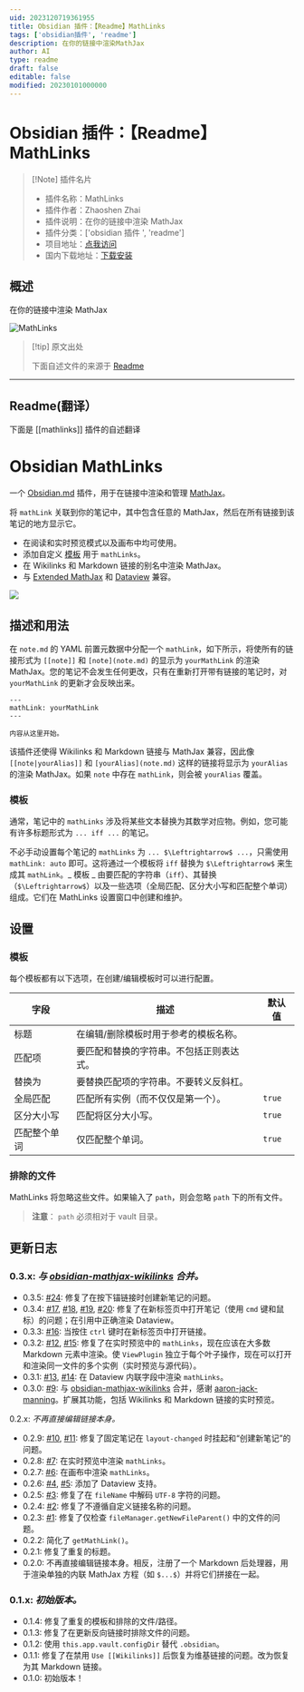 ```yaml
---
uid: 2023120719361955
title: Obsidian 插件：【Readme】MathLinks
tags: ['obsidian插件', 'readme']
description: 在你的链接中渲染MathJax
author: AI
type: readme
draft: false
editable: false
modified: 20230101000000
---
```


# Obsidian 插件：【Readme】MathLinks

> [!Note] 插件名片
> - 插件名称：MathLinks
> - 插件作者：Zhaoshen Zhai
> - 插件说明：在你的链接中渲染 MathJax
> - 插件分类：['obsidian 插件 ', 'readme']
> - 项目地址：[点我访问](https://github.com/zhaoshenzhai/obsidian-mathlinks)
> - 国内下载地址：[下载安装](https://pkmer.cn/products/plugin/pluginMarket/?mathlinks)

## 概述

在你的链接中渲染 MathJax

![MathLinks](https://cdn.pkmer.cn/covers/mathlinks.png!pkmer)

> [!tip] 原文出处
>
>下面自述文件的来源于 [Readme](https://ghproxy.net/https://raw.githubusercontent.com/zhaoshenzhai/obsidian-mathlinks/master/README.md)
>

---

## Readme(翻译）

下面是 [[mathlinks]] 插件的自述翻译

# Obsidian MathLinks

一个 [Obsidian.md](https://obsidian.md) 插件，用于在链接中渲染和管理 [MathJax](https://www.mathjax.org/)。

将 `mathLink` 关联到你的笔记中，其中包含任意的 MathJax，然后在所有链接到该笔记的地方显示它。

* 在阅读和实时预览模式以及画布中均可使用。
* 添加自定义 [模板](https://github.com/zhaoshenzhai/obsidian-mathlinks/tree/master#templates) 用于 `mathLinks`。
* 在 Wikilinks 和 Markdown 链接的别名中渲染 MathJax。
* 与 [Extended MathJax](https://github.com/xldenis/obsidian-latex) 和 [Dataview](https://github.com/blacksmithgu/obsidian-dataview) 兼容。

![](https://cdn.pkmer.cn/covers/mathlinks_1_0.png!pkmer)

## 描述和用法

在 `note.md` 的 YAML 前置元数据中分配一个 `mathLink`，如下所示，将使所有的链接形式为 `[[note]]` 和 `[note](note.md)` 的显示为 `yourMathLink` 的渲染 MathJax。您的笔记不会发生任何更改，只有在重新打开带有链接的笔记时，对 `yourMathLink` 的更新才会反映出来。

```
---
mathLink: yourMathLink
---

内容从这里开始。
```

该插件还使得 Wikilinks 和 Markdown 链接与 MathJax 兼容，因此像 `[[note|yourAlias]]` 和 `[yourAlias](note.md)` 这样的链接将显示为 `yourAlias` 的渲染 MathJax。如果 `note` 中存在 `mathLink`，则会被 `yourAlias` 覆盖。

### 模板

通常，笔记中的 `mathLinks` 涉及将某些文本替换为其数学对应物。例如，您可能有许多标题形式为 `... iff ...` 的笔记。

不必手动设置每个笔记的 `mathLinks` 为 `... $\Leftrightarrow$ ...`，只需使用 `mathLink: auto` 即可。这将通过一个模板将 `iff` 替换为 `$\Leftrightarrow$` 来生成其 `mathLink`。_ 模板 _ 由要匹配的字符串（`iff`）、其替换（`$\Leftrightarrow$`）以及一些选项（全局匹配、区分大小写和匹配整个单词）组成。它们在 MathLinks 设置窗口中创建和维护。

## 设置

### 模板

每个模板都有以下选项，在创建/编辑模板时可以进行配置。

| 字段 | 描述 | 默认值 |
| ----- | ----------- | ------- |
| 标题 | 在编辑/删除模板时用于参考的模板名称。 |  |
| 匹配项 | 要匹配和替换的字符串。不包括正则表达式。 |  |
| 替换为 | 要替换匹配项的字符串。不要转义反斜杠。 |  |
| 全局匹配 | 匹配所有实例（而不仅仅是第一个）。 | `true` |
| 区分大小写 | 匹配将区分大小写。 | `true` |
| 匹配整个单词 | 仅匹配整个单词。 | `true` |

### 排除的文件

MathLinks 将忽略这些文件。如果输入了 `path`，则会忽略 `path` 下的所有文件。

> **注意**：
> `path` 必须相对于 vault 目录。

## 更新日志

### 0.3.x: _与 [obsidian-mathjax-wikilinks](https://github.com/aaron-jack-manning/obsidian-mathjax-wikilinks) 合并。_

* 0.3.5: [#24](https://github.com/zhaoshenzhai/obsidian-mathlinks/issues/24): 修复了在按下锚链接时创建新笔记的问题。
* 0.3.4: [#17](https://github.com/zhaoshenzhai/obsidian-mathlinks/issues/17), [#18](https://github.com/zhaoshenzhai/obsidian-mathlinks/pull/18), [#19](https://github.com/zhaoshenzhai/obsidian-mathlinks/pull/19), [#20](https://github.com/zhaoshenzhai/obsidian-mathlinks/issues/20): 修复了在新标签页中打开笔记（使用 `cmd` 键和鼠标）的问题；在引用中正确渲染 Dataview。
* 0.3.3: [#16](https://github.com/zhaoshenzhai/obsidian-mathlinks/issues/16): 当按住 `ctrl` 键时在新标签页中打开链接。
* 0.3.2: [#12](https://github.com/zhaoshenzhai/obsidian-mathlinks/issues/12), [#15](https://github.com/zhaoshenzhai/obsidian-mathlinks/pull/15): 修复了在实时预览中的 `mathLinks`，现在应该在大多数 Markdown 元素中渲染。使 `ViewPlugin` 独立于每个叶子操作，现在可以打开和渲染同一文件的多个实例（实时预览与源代码）。
* 0.3.1: [#13](https://github.com/zhaoshenzhai/obsidian-mathlinks/issues/13), [#14](https://github.com/zhaoshenzhai/obsidian-mathlinks/pull/14): 在 Dataview 内联字段中渲染 `mathLinks`。
* 0.3.0: [#9](https://github.com/zhaoshenzhai/obsidian-mathlinks/pull/9): 与 [obsidian-mathjax-wikilinks](https://github.com/aaron-jack-manning/obsidian-mathjax-wikilinks) 合并，感谢 [aaron-jack-manning](https://github.com/aaron-jack-manning)。扩展其功能，包括 Wikilinks 和 Markdown 链接的实时预览。

0.2.x: _不再直接编辑链接本身。_

* 0.2.9: [#10](https://github.com/zhaoshenzhai/obsidian-mathlinks/issues/10), [#11](https://github.com/zhaoshenzhai/obsidian-mathlinks/pull/11): 修复了固定笔记在 `layout-changed` 时挂起和“创建新笔记”的问题。
* 0.2.8: [#7](https://github.com/zhaoshenzhai/obsidian-mathlinks/issues/7): 在实时预览中渲染 `mathLinks`。
* 0.2.7: [#6](https://github.com/zhaoshenzhai/obsidian-mathlinks/issues/6): 在画布中渲染 `mathLinks`。
* 0.2.6: [#4](https://github.com/zhaoshenzhai/obsidian-mathlinks/issues/4), [#5](https://github.com/zhaoshenzhai/obsidian-mathlinks/pull/5): 添加了 Dataview 支持。
* 0.2.5: [#3](https://github.com/zhaoshenzhai/obsidian-mathlinks/issues/3): 修复了在 `fileName` 中解码 `UTF-8` 字符的问题。
* 0.2.4: [#2](https://github.com/zhaoshenzhai/obsidian-mathlinks/issues/2): 修复了不遵循自定义链接名称的问题。
* 0.2.3: [#1](https://github.com/zhaoshenzhai/obsidian-mathlinks/issues/1): 修复了仅检查 `fileManager.getNewFileParent()` 中的文件的问题。
* 0.2.2: 简化了 `getMathLink()`。
* 0.2.1: 修复了重复的标题。
* 0.2.0: 不再直接编辑链接本身。相反，注册了一个 Markdown 后处理器，用于渲染单独的内联 MathJax 方程（如 `$...$`）并将它们拼接在一起。

### 0.1.x: _初始版本。_

* 0.1.4: 修复了重复的模板和排除的文件/路径。
* 0.1.3: 修复了在更新反向链接时排除文件的问题。
* 0.1.2: 使用 `this.app.vault.configDir` 替代 `.obsidian`。
* 0.1.1: 修复了在禁用 `Use [[Wikilinks]]` 后恢复为维基链接的问题。改为恢复为其 Markdown 链接。
* 0.1.0: 初始版本！

